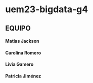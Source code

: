 # uem23-bigdata-g4
## EQUIPO
#### Matias Jackson
#### Carolina Romero
#### Livia Gamero
#### Patricia Jiménez

